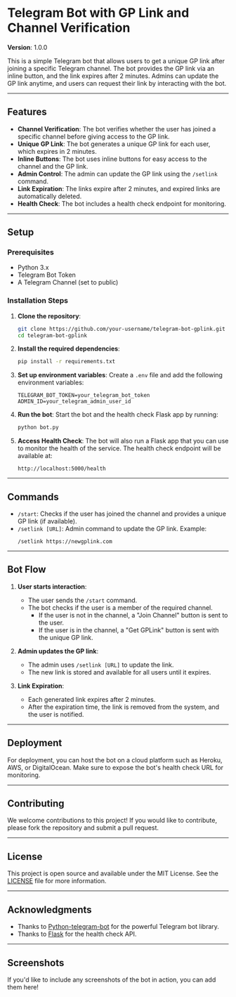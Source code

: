 # Telegram Bot with GP Link and Channel Verification

**Version**: 1.0.0

This is a simple Telegram bot that allows users to get a unique GP link after joining a specific Telegram channel. The bot provides the GP link via an inline button, and the link expires after 2 minutes. Admins can update the GP link anytime, and users can request their link by interacting with the bot.

---

## Features

- **Channel Verification**: The bot verifies whether the user has joined a specific channel before giving access to the GP link.
- **Unique GP Link**: The bot generates a unique GP link for each user, which expires in 2 minutes.
- **Inline Buttons**: The bot uses inline buttons for easy access to the channel and the GP link.
- **Admin Control**: The admin can update the GP link using the `/setlink` command.
- **Link Expiration**: The links expire after 2 minutes, and expired links are automatically deleted.
- **Health Check**: The bot includes a health check endpoint for monitoring.

---

## Setup

### Prerequisites

- Python 3.x
- Telegram Bot Token
- A Telegram Channel (set to public)

### Installation Steps

1. **Clone the repository**:
    ```bash
    git clone https://github.com/your-username/telegram-bot-gplink.git
    cd telegram-bot-gplink
    ```

2. **Install the required dependencies**:
    ```bash
    pip install -r requirements.txt
    ```

3. **Set up environment variables**:
    Create a `.env` file and add the following environment variables:
    ```
    TELEGRAM_BOT_TOKEN=your_telegram_bot_token
    ADMIN_ID=your_telegram_admin_user_id
    ```

4. **Run the bot**:
    Start the bot and the health check Flask app by running:
    ```bash
    python bot.py
    ```

5. **Access Health Check**:
    The bot will also run a Flask app that you can use to monitor the health of the service. The health check endpoint will be available at:
    ```
    http://localhost:5000/health
    ```

---

## Commands

- `/start`: Checks if the user has joined the channel and provides a unique GP link (if available).
- `/setlink [URL]`: Admin command to update the GP link. Example:
    ```
    /setlink https://newgplink.com
    ```

---

## Bot Flow

1. **User starts interaction**:
   - The user sends the `/start` command.
   - The bot checks if the user is a member of the required channel.
     - If the user is not in the channel, a "Join Channel" button is sent to the user.
     - If the user is in the channel, a "Get GPLink" button is sent with the unique GP link.

2. **Admin updates the GP link**:
   - The admin uses `/setlink [URL]` to update the link.
   - The new link is stored and available for all users until it expires.

3. **Link Expiration**:
   - Each generated link expires after 2 minutes.
   - After the expiration time, the link is removed from the system, and the user is notified.

---

## Deployment

For deployment, you can host the bot on a cloud platform such as Heroku, AWS, or DigitalOcean. Make sure to expose the bot's health check URL for monitoring.

---

## Contributing

We welcome contributions to this project! If you would like to contribute, please fork the repository and submit a pull request.

---

## License

This project is open source and available under the MIT License. See the [LICENSE](LICENSE) file for more information.

---

## Acknowledgments

- Thanks to [Python-telegram-bot](https://github.com/python-telegram-bot/python-telegram-bot) for the powerful Telegram bot library.
- Thanks to [Flask](https://flask.palletsprojects.com/) for the health check API.

---

## Screenshots

If you'd like to include any screenshots of the bot in action, you can add them here!
